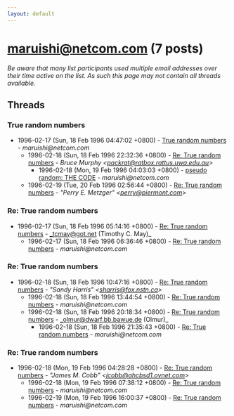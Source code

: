 ```yaml
---
layout: default
---
```


# maruishi@netcom.com (7 posts)

_Be aware that many list participants used multiple email addresses over their time active on the list. As such this page may not contain all threads available._

## Threads

### True random numbers
+ 1996-02-17 (Sun, 18 Feb 1996 04:47:02 +0800) - [True random numbers](/archive/1996/02/dbc79aa77f63b1578d7236d8490c3f4aa29ff927af7d645d8831caba04ea9df9) - _maruishi@netcom.com_
  + 1996-02-18 (Sun, 18 Feb 1996 22:32:36 +0800) - [Re: True random numbers](/archive/1996/02/32c208bd485ac3e9b06e3c98307c0ccd50a7645c93c29b6242573978189da79f) - _Bruce Murphy \<packrat@ratbox.rattus.uwa.edu.au\>_
    + 1996-02-18 (Mon, 19 Feb 1996 04:03:03 +0800) - [pseudo random: THE CODE](/archive/1996/02/4fa428e4e6cb07b42712937e4744ebe4ed3c6730e6e7c227a995718912ec8764) - _maruishi@netcom.com_
  + 1996-02-19 (Tue, 20 Feb 1996 02:56:44 +0800) - [Re: True random numbers](/archive/1996/02/9391fdb926acb80e2e89c772a8d17f9ec4ffe610fd63b6bfb95040d53eeaa549) - _"Perry E. Metzger" \<perry@piermont.com\>_

### Re: True random numbers
+ 1996-02-17 (Sun, 18 Feb 1996 05:14:16 +0800) - [Re: True random numbers](/archive/1996/02/cfa6d232644a148bb346d6f1d2c904a1322f3933cff3a71a533444e775f087a3) - _tcmay@got.net (Timothy C. May)_
  + 1996-02-17 (Sun, 18 Feb 1996 06:36:46 +0800) - [Re: True random numbers](/archive/1996/02/7aa95ef84cfe22ec0e09fb98ff9e05f938859e3a669cde0ad95b9075a0ed7345) - _maruishi@netcom.com_

### Re: True random numbers
+ 1996-02-18 (Sun, 18 Feb 1996 10:47:16 +0800) - [Re: True random numbers](/archive/1996/02/a90fe3de802e6dc12f0ba36e94454d1ec84fb4fd9dfea7a3c751645886e41456) - _"Sandy Harris" \<sharris@fox.nstn.ca\>_
  + 1996-02-18 (Sun, 18 Feb 1996 13:44:54 +0800) - [Re: True random numbers](/archive/1996/02/b43bfc8c578a9ff26457137fad35a2ace8f0349f9194d29c8418b48d20463b03) - _maruishi@netcom.com_
  + 1996-02-18 (Sun, 18 Feb 1996 20:18:34 +0800) - [Re: True random numbers](/archive/1996/02/6ed763a16c50cbad8542a9af59d41257c5c7d85a4d3f908c3eac10aa2ee17d33) - _olmur@dwarf.bb.bawue.de (Olmur)_
    + 1996-02-18 (Sun, 18 Feb 1996 21:35:43 +0800) - [Re: True random numbers](/archive/1996/02/35a162515ff18a5d223796b2cfe3d6db6d787893deb21c2cff8173f064e276e7) - _maruishi@netcom.com_

### Re: True random numbers
+ 1996-02-18 (Mon, 19 Feb 1996 04:28:28 +0800) - [Re: True random numbers](/archive/1996/02/3ef9634b2d63a58df8e815485c255eaa71ded16182f1419d2b5f5ae0cb064712) - _"James M. Cobb" \<jcobb@ahcbsd1.ovnet.com\>_
  + 1996-02-18 (Mon, 19 Feb 1996 07:38:12 +0800) - [Re: True random numbers](/archive/1996/02/9c392dc925067fa40f23e860a9a2d471ed9bb7e4d0eda2493943b9c5c9e91950) - _maruishi@netcom.com_
  + 1996-02-19 (Mon, 19 Feb 1996 16:00:37 +0800) - [Re: True random numbers](/archive/1996/02/d61c6013c052c64c140e1fa7e4c1a81e9a16a8672df48bb2158372d361d3191e) - _maruishi@netcom.com_


